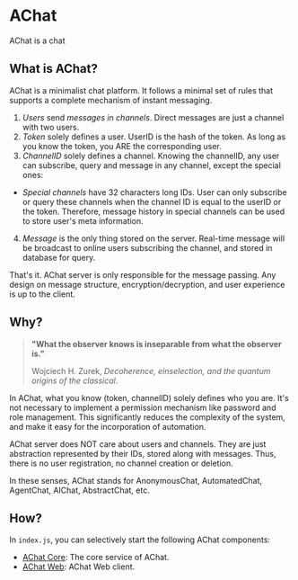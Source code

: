 # AChat

AChat is a chat

## What is AChat?

AChat is a minimalist chat platform. It follows a minimal set of rules that supports a complete mechanism of instant messaging.

1. *Users* send *messages* in *channels*. Direct messages are just a channel with two users.
2. *Token* solely defines a user. UserID is the hash of the token. As long as you know the token, you ARE the corresponding user.
3. *ChannelID* solely defines a channel. Knowing the channelID, any user can subscribe, query and message in any channel, except the special ones:
  - *Special channels* have 32 characters long IDs. User can only subscribe or query these channels when the channel ID is equal to the userID or the token. Therefore, message history in special channels can be used to store user's meta information.
4. *Message* is the only thing stored on the server. Real-time message will be broadcast to online users subscribing the channel, and stored in database for query.

That's it. AChat server is only responsible for the message passing. Any design on message structure, encryption/decryption, and user experience is up to the client.

## Why?

> **"What the observer knows is inseparable from what the observer is."**
> 
> Wojciech H. Zurek, *Decoherence, einselection, and the quantum origins of the classical*.

In AChat, what you know (token, channelID) solely defines who you are. It's not necessary to implement a permission mechanism like password and role management. This significantly reduces the complexity of the system, and make it easy for the incorporation of automation.

AChat server does NOT care about users and channels. They are just abstraction represented by their IDs, stored along with messages. Thus, there is no user registration, no channel creation or deletion.

In these senses, AChat stands for AnonymousChat, AutomatedChat, AgentChat, AIChat, AbstractChat, etc.

## How?

In `index.js`, you can selectively start the following AChat components:

- [AChat Core](./core): The core service of AChat.
- [AChat Web](./web): AChat Web client.

